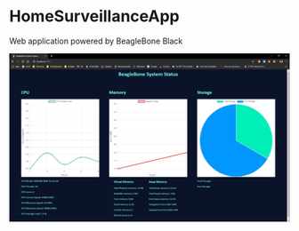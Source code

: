 # HomeSurveillanceApp
Web application powered by BeagleBone Black

![test](https://github.com/KimConcepcion/HomeSurveillanceApp/blob/master/test.jpg)
